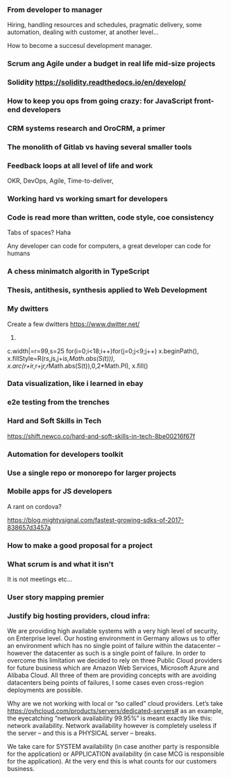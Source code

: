 


### From developer to manager

Hiring, handling resources and schedules, pragmatic delivery, some automation, dealing with customer, at another level...

How to become a succesul development manager.

### Scrum ang Agile under a budget in real life mid-size projects

### Solidity https://solidity.readthedocs.io/en/develop/


### How to keep you ops from going crazy: for JavaScript front-end developers

### CRM systems research and OroCRM, a primer

### The monolith of Gitlab vs having several smaller tools

### Feedback loops at all level of life and work

OKR, DevOps, Agile, Time-to-deliver,

### Working hard vs working smart for developers

### Code is read more than written, code style, coe consistency

Tabs of spaces? Haha

Any developer can code for computers, a great developer can code for humans

### A chess minimatch algorith in TypeScript

### Thesis, antithesis, synthesis applied to Web Development

### My dwitters

Create a few dwitters https://www.dwitter.net/

1.

c.width|=r=99,s=25
for(i=0;i<18;i++)for(j=0;j<9;j++)
x.beginPath(),
x.fillStyle=R(r*s,j*s,j+i*s,Math.abs(S(t))),
x.arc(r+i*r,r+j*r,r*Math.abs(S(t)),0,2*Math.PI),
x.fill()

### Data visualization, like i learned in ebay

### e2e testing from the trenches

### Hard and Soft Skills in Tech

https://shift.newco.co/hard-and-soft-skills-in-tech-8be00216f67f

### Automation for developers toolkit

### Use a single repo or monorepo for larger projects 

### Mobile apps for JS developers

A rant on cordova?

https://blog.mightysignal.com/fastest-growing-sdks-of-2017-838657d3457a

### How to make a good proposal for a project

### What scrum is and what it isn't

It is not meetings etc...

### User story mapping premier

### Justify big hosting providers, cloud infra:

We are providing high available systems with a very high level of security, on Enterprise level.
Our hosting environment in Germany allows us to offer an environment which has no single point of failure within the datacenter – however the datacenter as such is a single point of failure. In order to overcome this limitation we decided to rely on three Public Cloud providers for future business which are Amazon Web Services, Microsoft Azure and Alibaba Cloud. All three of them are providing concepts with are avoiding datacenters being points of failures, I some cases even cross-region deployments are possible.

Why are we not working with local or “so called” cloud providers.
Let’s take https://ovhcloud.com/products/servers/dedicated-servers# as an example, the eyecatching “network availability 99.95%” is meant exactly like this: network availability. Network availability however is completely useless if the server – and this is a PHYSICAL server – breaks.

We take care for SYSTEM availability (in case another party is responsible for the application) or APPLICATION availability (in case MCG is responsible for the application). At the very end this is what counts for our customers business.





